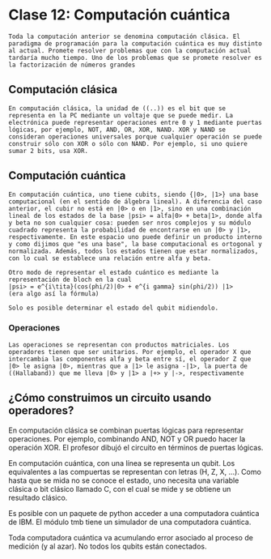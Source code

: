 # Clase 12: Computación cuántica
    
    Toda la computación anterior se denomina computación clásica. El paradigma de programación para la computación cuántica es muy distinto al actual. Promete resolver problemas que con la computación actual tardaría mucho tiempo. Uno de los problemas que se promete resolver es la factorización de números grandes



## Computación clásica
    En computación clásica, la unidad de ((..)) es el bit que se representa en la PC mediante un voltaje que se puede medir. La electrónica puede representar operaciones entre 0 y 1 mediante puertas lógicas, por ejemplo, NOT, AND, OR, XOR, NAND. XOR y NAND se consideran operaciones universales porque cualquier operación se puede construir sólo con XOR o sólo con NAND. Por ejemplo, si uno quiere sumar 2 bits, usa XOR.

## Computación cuántica
    En computación cuántica, uno tiene cubits, siendo {|0>, |1>} una base computacional (en el sentido de álgebra lineal). A diferencia del caso anterior, el cubir no está en |0> o en |1>, sino en una combinación lineal de los estados de la base |psi> = alfa|0> + beta|1>, donde alfa y beta no son cualquier cosa: pueden ser nros complejos y su módulo cuadrado representa la probabilidad de encontrarse en un |0> y |1>, respectivamente. En este espacio uno puede definir un producto interno y como dijimos que "es una base", la base computacional es ortogonal y normalizada. Además, todos los estados tienen que estar normalizados, con lo cual se establece una relación entre alfa y beta.

    Otro modo de representar el estado cuántico es mediante la representación de bloch en la cual
    |psi> = e^{i\tita}(cos(phi/2)|0> + e^{i gamma} sin(phi/2)) |1>
    (era algo así la fórmula)

    Solo es posible determinar el estado del qubit midiendolo.

### Operaciones
    Las operaciones se representan con productos matriciales. Los operadores tienen que ser unitarios. Por ejemplo, el operador X que intercambia las componentes alfa y beta entre sí, el operador Z que |0> le asigna |0>, mientras que a |1> le asigna -|1>, la puerta de ((Hallaband)) que me lleva |0> y |1> a |+> y |->, respectivamente

## ¿Cómo construimos un circuito usando operadores?

En computación clásica se combinan puertas lógicas para representar operaciones. Por ejemplo, combinando AND, NOT y OR puedo hacer la operación XOR. El profesor dibujó el circuito en términos de puertas lógicas.

En computación cuántica, con una línea se representa un qubit. Los equivalentes a las compuertas se representan con letras (H, Z, X, ...). Como hasta que se mida no se conoce el estado, uno necesita una variable clásica o bit clásico llamado C, con el cual se mide y se obtiene un resultado clásico.


Es posible con un paquete de python acceder a una computadora cuántica de IBM. El módulo tmb tiene un simulador de una computadora cuántica.

Toda computadora cuántica va acumulando error asociado al proceso de medición (y al azar). No todos los qubits están conectados.



